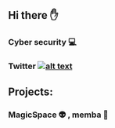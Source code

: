 ## Hi there :hand:
### Cyber security :computer:

### Twitter [![alt text][1.1]][1]
## Projects: 
### MagicSpace :alien: , memba :snake:



<!-- icons -->
[1.1]: http://i.imgur.com/tXSoThF.png
<!-- update these accordingly -->

[1]: https://www.twitter.com/t_montager
